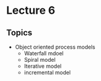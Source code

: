 # Lecture 6

## Topics

- Object oriented process models
  - Waterfall mdoel
  - Spiral model
  - Iterative model
  - incremental model

